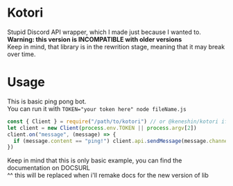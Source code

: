 # Kotori
Stupid Discord API wrapper, which I made just because I wanted to.   
**Warning: this version is INCOMPATIBLE with older versions**  
Keep in mind, that library is in the rewrition stage, meaning that it may break over time.
# Usage
This is basic ping pong bot.   
You can run it with `TOKEN="your token here" node fileName.js`
```js
const { Client } = require("/path/to/kotori") // or @keneshin/kotori if you downloaded it as package from github
let client = new Client(process.env.TOKEN || process.argv[2])
client.on("message", (message) => {
  if (message.content == "ping!") client.api.sendMessage(message.channel_id, "Pong!")
})
```
Keep in mind that this is only basic example, you can find the documentation on DOCSURL  
^^ this will be replaced when i'll remake docs for the new version of lib
